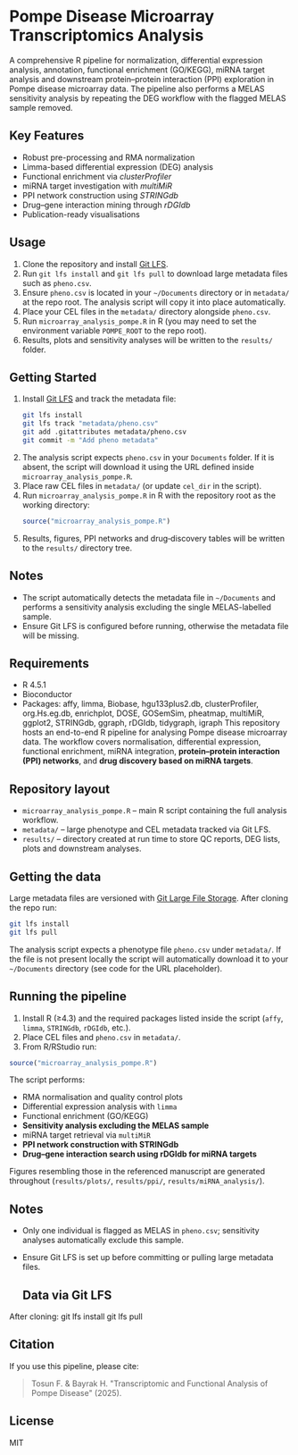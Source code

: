 # Pompe Disease Microarray Transcriptomics Analysis

A comprehensive R pipeline for normalization, differential expression analysis, annotation, functional enrichment (GO/KEGG), miRNA target analysis and downstream protein–protein interaction (PPI) exploration in Pompe disease microarray data. The pipeline also performs a MELAS sensitivity analysis by repeating the DEG workflow with the flagged MELAS sample removed.

## Key Features

- Robust pre-processing and RMA normalization
- Limma-based differential expression (DEG) analysis
- Functional enrichment via *clusterProfiler*
- miRNA target investigation with *multiMiR*
- PPI network construction using *STRINGdb*
- Drug–gene interaction mining through *rDGIdb*
- Publication-ready visualisations

## Usage

1. Clone the repository and install [Git LFS](https://git-lfs.com/).
2. Run `git lfs install` and `git lfs pull` to download large metadata files such as `pheno.csv`.
3. Ensure `pheno.csv` is located in your `~/Documents` directory or in `metadata/` at the repo root. The analysis script will copy it into place automatically.
4. Place your CEL files in the `metadata/` directory alongside `pheno.csv`.
5. Run `microarray_analysis_pompe.R` in R (you may need to set the environment variable `POMPE_ROOT` to the repo root).
6. Results, plots and sensitivity analyses will be written to the `results/` folder.


## Getting Started

1. Install [Git LFS](https://git-lfs.com/) and track the metadata file:
   ```bash
   git lfs install
   git lfs track "metadata/pheno.csv"
   git add .gitattributes metadata/pheno.csv
   git commit -m "Add pheno metadata"
   ```
2. The analysis script expects `pheno.csv` in your `Documents` folder. If it is
   absent, the script will download it using the URL defined inside
   `microarray_analysis_pompe.R`.
3. Place raw CEL files in `metadata/` (or update `cel_dir` in the script).
4. Run `microarray_analysis_pompe.R` in R with the repository root as the working directory:
   ```r
   source("microarray_analysis_pompe.R")
   ```
5. Results, figures, PPI networks and drug‑discovery tables will be written to
   the `results/` directory tree.

## Notes

- The script automatically detects the metadata file in `~/Documents` and performs a
  sensitivity analysis excluding the single MELAS-labelled sample.
- Ensure Git LFS is configured before running, otherwise the metadata file will be missing.

## Requirements

- R 4.5.1
- Bioconductor
- Packages: affy, limma, Biobase, hgu133plus2.db, clusterProfiler, org.Hs.eg.db, enrichplot, DOSE, GOSemSim, pheatmap, multiMiR, ggplot2, STRINGdb, ggraph, rDGIdb, tidygraph, igraph
This repository hosts an end-to-end R pipeline for analysing Pompe disease microarray data.
The workflow covers normalisation, differential expression, functional enrichment, miRNA
integration, **protein–protein interaction (PPI) networks**, and **drug discovery based on
miRNA targets**.


## Repository layout
- `microarray_analysis_pompe.R` – main R script containing the full analysis workflow.
- `metadata/` – large phenotype and CEL metadata tracked via Git LFS.
- `results/` – directory created at run time to store QC reports, DEG lists, plots and
  downstream analyses.

## Getting the data
Large metadata files are versioned with [Git Large File Storage](https://git-lfs.com/).
After cloning the repo run:

```bash
git lfs install
git lfs pull
```

The analysis script expects a phenotype file `pheno.csv` under `metadata/`.
If the file is not present locally the script will automatically download it to your
`~/Documents` directory (see code for the URL placeholder).

## Running the pipeline
1. Install R (≥4.3) and the required packages listed inside the script
   (`affy`, `limma`, `STRINGdb`, `rDGIdb`, etc.).
2. Place CEL files and `pheno.csv` in `metadata/`.
3. From R/RStudio run:

```r
source("microarray_analysis_pompe.R")
```

The script performs:
- RMA normalisation and quality control plots
- Differential expression analysis with `limma`
- Functional enrichment (GO/KEGG)
- **Sensitivity analysis excluding the MELAS sample**
- miRNA target retrieval via `multiMiR`
- **PPI network construction with STRINGdb**
- **Drug–gene interaction search using rDGIdb for miRNA targets**

Figures resembling those in the referenced manuscript are generated throughout
(`results/plots/`, `results/ppi/`, `results/miRNA_analysis/`).

## Notes
- Only one individual is flagged as MELAS in `pheno.csv`; sensitivity analyses automatically
  exclude this sample.
- Ensure Git LFS is set up before committing or pulling large metadata files.

  ## Data via Git LFS
After cloning:
  git lfs install
  git lfs pull
  
## Citation
If you use this pipeline, please cite:

> Tosun F. & Bayrak H. "Transcriptomic and Functional Analysis of Pompe Disease" (2025).

## License
MIT
